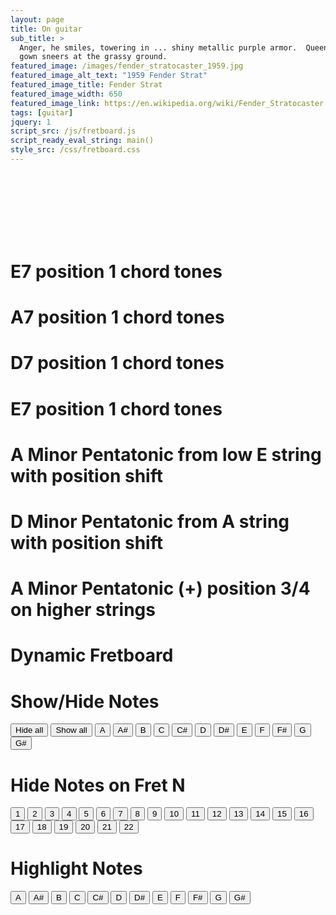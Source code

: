 ```yaml
---
layout: page
title: On guitar
sub_title: >
  Anger, he smiles, towering in ... shiny metallic purple armor.  Queen Jealousy, envy waits behind him; her fiery green
  gown sneers at the grassy ground.
featured_image: /images/fender_stratocaster_1959.jpg
featured_image_alt_text: "1959 Fender Strat"
featured_image_title: Fender Strat
featured_image_width: 650
featured_image_link: https://en.wikipedia.org/wiki/Fender_Stratocaster
tags: [guitar]
jquery: 1
script_src: /js/fretboard.js
script_ready_eval_string: main()
style_src: /css/fretboard.css
---
```


<div class="fretboard-diagram-container">
  <div class="fretboard-diagram"
       width="250"
       height="180"
       start-fret="4"
       num-frets="6"
       notes="5,5 4,4 4,7 3,5 3,7 2,6 2,9 1,5 1,8 0,5 0,9"
       highlightNotes="A,red Csharp,green E,blue G,orange"></div>
  <div class="fretboard-diagram"
       width="250"
       height="180"
       start-fret="4"
       num-frets="6"
       notes="5,5 5,8 4,5 3,4 3,7 2,5 2,7 1,7 0,5 0,8"
       highlightNotes="D,red Fsharp,green A,blue C,orange"></div>
  <div class="fretboard-diagram"
       width="250"
       height="180"
       start-fret="4"
       num-frets="6"
       notes="5,4 5,7 4,5 4,7 3,6 2,4 2,7 1,5 1,9 0,4 0,7"
       highlightNotes="E,red Gsharp,green B,blue D,orange"></div>
  <div>&nbsp;</div>
  <div>&nbsp;</div>
  <div>&nbsp;</div>
  <div class="fretboard-diagram"
       width="250"
       height="180"
       start-fret="4"
       num-frets="6"
       notes="5,5 5,8 4,5 4,7 3,5 3,7 2,5 2,7 1,5 1,8 0,5 0,8"></div>
  <div class="fretboard-diagram"
       width="250"
       height="180"
       start-fret="4"
       num-frets="6"
       notes="5,5 5,8 4,5 4,7 3,5 3,7 2,5 2,7 1,5 1,8 0,5 0,8"></div>
  <div class="fretboard-diagram"
       width="250"
       height="180"
       start-fret="4"
       num-frets="6"
       notes="5,5 5,8 4,5 4,7 3,5 3,7 2,5 2,7 1,5 1,8 0,5 0,8"></div>
  <div>&nbsp;</div>
  <div>&nbsp;</div>
  <div>&nbsp;</div>
  <div class="fretboard-diagram"
       width="250"
       height="180"
       start-fret="4"
       num-frets="6"
       notes="5,5 5,7 4,4 4,7 3,4 3,7 2,4 2,6 1,5 1,7 0,5 0,7"></div>
  <div class="fretboard-diagram"
       width="250"
       height="180"
       start-fret="4"
       num-frets="6"
       notes="5,5 5,7 4,4 4,7 3,4 3,7 2,4 2,6 1,5 1,7 0,5 0,7"></div>
  <div class="fretboard-diagram"
       width="250"
       height="180"
       start-fret="4"
       num-frets="6"
       notes="5,5 5,7 4,4 4,7 3,4 3,7 2,4 2,6 1,5 1,7 0,5 0,7"></div>
</div>

# E7 position 1 chord tones

<div class="fretboard-diagram"
     id="fb-a7-p1"
     width="300"
     height="200"
     start-fret="0"
     num-frets="7"
     notes="5,0 5,4 4,2 4,5 3,0 3,2 2,1 2,4 1,0 1,3 1,5 0,0 0,4"
     highlightNotes="E,red Gsharp,green B,blue D,orange"
     ></div>

# A7 position 1 chord tones

<div class="fretboard-diagram"
     id="fb-a7-p1"
     width="800"
     height="200"
     start-fret="0"
     num-frets="22"
     notes="5,5 4,4 4,7 3,5 3,7 2,6 2,9 1,5 1,8 0,5 0,9"
     highlightNotes="A,red Csharp,green E,blue G,orange"
     ></div>

# D7 position 1 chord tones

<div class="fretboard-diagram"
     id="fb-d7-p1"
     width="800"
     height="200"
     start-fret="0"
     num-frets="22"
     notes="5,5 5,8 4,5 3,4 3,7 2,5 2,7 1,7 0,5 0,8"
     highlightNotes="D,red Fsharp,green A,blue C,orange"
     ></div>

# E7 position 1 chord tones

<div class="fretboard-diagram"
     id="fb-e7-p1"
     width="800"
     height="200"
     start-fret="0"
     num-frets="22"
     notes="5,4 5,7 4,5 4,7 3,6 2,4 2,7 1,5 1,9 0,4 0,7"
     highlightNotes="E,red Gsharp,green B,blue D,orange"
     ></div>

# A Minor Pentatonic from low E string with position shift

<div class="fretboard-diagram"
     id="fb1"
     width="800"
     height="200"
     start-fret="0"
     num-frets="22"
     notes="5,5 4,3 4,5 4,7 3,5 3,7 2,5 2,7 2,9 1,8 1,10 0,8 0,10 0,12"
     highlightNotes="A,red Csharp,green E,blue G,orange"
     ></div>

# D Minor Pentatonic from A string with position shift

<div class="fretboard-diagram"
     id="fb2"
     width="800"
     height="200"
     start-fret="0"
     num-frets="22"
     notes="4,5 3,3 3,5 3,7 2,5 2,7 1,6 1,8 1,10 0,8 0,10"
     highlightNotes="D,red Fsharp,green A,blue C,orange"
     ></div>

# A Minor Pentatonic (+) position 3/4 on higher strings

<div class="fretboard-diagram"
     id="fb3"
     width="800"
     height="200"
     start-fret="0"
     num-frets="22"
     notes="2,12 2,14 1,10 1,12 1,13 1,14 0,10 0,12 1,12 1,15 0,15 1,17 0,17"
     highlightNotes="A,red Csharp,green E,blue G,orange"
     ></div>

# Dynamic Fretboard

<div class="fretboard-diagram" id="fb" width="800" height="200" start-fret="0" num-frets="22" notes="all"></div>

# Show/Hide Notes

<p>
  <button onclick="hideAllNotes('#fb')">Hide all</button>
  <button onclick="showAllNotes('#fb')">Show all</button>
  <button onclick="showHideNote('#fb', 'A')">A</button>
  <button onclick="showHideNote('#fb', 'Asharp')">A#</button>
  <button onclick="showHideNote('#fb', 'B')">B</button>
  <button onclick="showHideNote('#fb', 'C')">C</button>
  <button onclick="showHideNote('#fb', 'Csharp')">C#</button>
  <button onclick="showHideNote('#fb', 'D')">D</button>
  <button onclick="showHideNote('#fb', 'Dsharp')">D#</button>
  <button onclick="showHideNote('#fb', 'E')">E</button>
  <button onclick="showHideNote('#fb', 'F')">F</button>
  <button onclick="showHideNote('#fb', 'Fsharp')">F#</button>
  <button onclick="showHideNote('#fb', 'G')">G</button>
  <button onclick="showHideNote('#fb', 'Gsharp')">G#</button>
</p>

# Hide Notes on Fret N

<p>
  <button onclick="hideNotesOnFret('#fb', '1')">1</button>
  <button onclick="hideNotesOnFret('#fb', '2')">2</button>
  <button onclick="hideNotesOnFret('#fb', '3')">3</button>
  <button onclick="hideNotesOnFret('#fb', '4')">4</button>
  <button onclick="hideNotesOnFret('#fb', '5')">5</button>
  <button onclick="hideNotesOnFret('#fb', '6')">6</button>
  <button onclick="hideNotesOnFret('#fb', '7')">7</button>
  <button onclick="hideNotesOnFret('#fb', '8')">8</button>
  <button onclick="hideNotesOnFret('#fb', '9')">9</button>
  <button onclick="hideNotesOnFret('#fb', '10')">10</button>
  <button onclick="hideNotesOnFret('#fb', '11')">11</button>
  <button onclick="hideNotesOnFret('#fb', '12')">12</button>
  <button onclick="hideNotesOnFret('#fb', '13')">13</button>
  <button onclick="hideNotesOnFret('#fb', '14')">14</button>
  <button onclick="hideNotesOnFret('#fb', '15')">15</button>
  <button onclick="hideNotesOnFret('#fb', '16')">16</button>
  <button onclick="hideNotesOnFret('#fb', '17')">17</button>
  <button onclick="hideNotesOnFret('#fb', '18')">18</button>
  <button onclick="hideNotesOnFret('#fb', '19')">19</button>
  <button onclick="hideNotesOnFret('#fb', '20')">20</button>
  <button onclick="hideNotesOnFret('#fb', '21')">21</button>
  <button onclick="hideNotesOnFret('#fb', '22')">22</button>
</p>

# Highlight Notes

<p>
  <button onclick="highlightNote('#fb', 'A')">A</button>
  <button onclick="highlightNote('#fb', 'Asharp')">A#</button>
  <button onclick="highlightNote('#fb', 'B')">B</button>
  <button onclick="highlightNote('#fb', 'C')">C</button>
  <button onclick="highlightNote('#fb', 'Csharp')">C#</button>
  <button onclick="highlightNote('#fb', 'D')">D</button>
  <button onclick="highlightNote('#fb', 'Dsharp')">D#</button>
  <button onclick="highlightNote('#fb', 'E')">E</button>
  <button onclick="highlightNote('#fb', 'F')">F</button>
  <button onclick="highlightNote('#fb', 'Fsharp')">F#</button>
  <button onclick="highlightNote('#fb', 'G')">G</button>
  <button onclick="highlightNote('#fb', 'Gsharp')">G#</button>
</p>